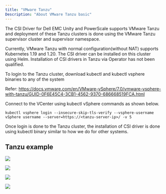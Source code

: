 ```yaml
---
title: "VMware Tanzu"
Description: "About VMware Tanzu basic" 
---
```

 
The CSI Driver for Dell EMC Unity and PowerScale supports VMware Tanzu and deployment of these Tanzu clusters is done using the VMware Tanzu supervisor cluster and supervisor namespace.

Currently, VMware Tanzu with normal configuration(without NAT) supports Kubernetes 1.19 and 1.20. 
The CSI driver can be installed on  this cluster using Helm. Installation of CSI drivers in Tanzu via Operator has not been qualified.

To login to the Tanzu cluster, download kubectl and kubectl vsphere binaries to any of the system
 
Refer: https://docs.vmware.com/en/VMware-vSphere/7.0/vmware-vsphere-with-tanzu/GUID-0F6E45C4-3CB1-4562-9370-686668519FCA.html 

Connect to the VCenter using kubectl vSphere commands as shown below.

    kubectl vsphere login --insecure-skip-tls-verify --vsphere-username vSphere username --server=https://<tanzu-server-ip>/ -v 5

Once login is done to the Tanzu cluster, the installation of CSI driver is done using kubectl binary similar to how we do for other systems.

## Tanzu example

![](../tanzu1.JPG)

![](../tanzu2.JPG)

![](../tanzu3.JPG)

![](../tanzu4.JPG)
